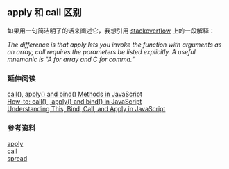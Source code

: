 
## apply 和 call 区别

如果用一句简洁明了的话来阐述它，我想引用 [stackoverflow](https://stackoverflow.com/questions/1986896/what-is-the-difference-between-call-and-apply) 上的一段解释：

*The difference is that apply lets you invoke the function with arguments as an array; call requires the parameters be listed explicitly. A useful mnemonic is "A for array and C for comma."*

### 延伸阅读
[call(), apply() and bind() Methods in JavaScript](https://www.codingame.com/playgrounds/9799/learn-solve-call-apply-and-bind-methods-in-javascript)      
[How-to: call() , apply() and bind() in JavaScript](https://www.codementor.io/niladrisekhardutta/how-to-call-apply-and-bind-in-javascript-8i1jca6jp)     
[Understanding This, Bind, Call, and Apply in JavaScript](https://www.taniarascia.com/this-bind-call-apply-javascript/)     


### 参考资料
[apply](https://developer.mozilla.org/en-US/docs/Web/JavaScript/Reference/Global_Objects/Function/apply)     
[call](https://developer.mozilla.org/en-US/docs/Web/JavaScript/Reference/Global_Objects/Function/call)    
[spread](https://developer.mozilla.org/en-US/docs/Web/JavaScript/Reference/Operators/Spread_syntax)        
